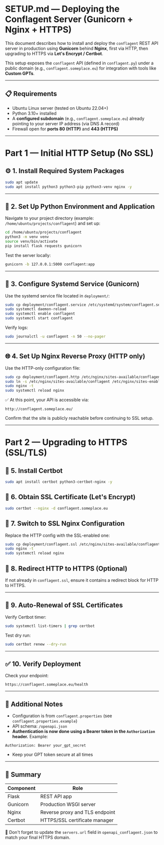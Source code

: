 # SETUP.md — Deploying the Conflagent Server (Gunicorn + Nginx + HTTPS)

This document describes how to install and deploy the `conflagent` REST API server in production using **Gunicorn** behind **Nginx**, first via HTTP, then upgrading to HTTPS via **Let's Encrypt / Certbot**.

This setup exposes the `conflagent` API (defined in `conflagent.py`) under a public domain (e.g., `conflagent.someplace.eu`) for integration with tools like **Custom GPTs**.

---

## 📋 Requirements

- Ubuntu Linux server (tested on Ubuntu 22.04+)
- Python 3.10+ installed
- A **configured subdomain** (e.g., `conflagent.someplace.eu`) already pointing to your server IP address (via DNS A record)
- Firewall open for **ports 80 (HTTP)** and **443 (HTTPS)**

---

# Part 1 — Initial HTTP Setup (No SSL)

## ⚙️ 1. Install Required System Packages

```bash
sudo apt update
sudo apt install python3 python3-pip python3-venv nginx -y
```

---

## 🐍 2. Set Up Python Environment and Application

Navigate to your project directory (example: `/home/ubuntu/projects/conflagent`) and set up:

```bash
cd /home/ubuntu/projects/conflagent
python3 -m venv venv
source venv/bin/activate
pip install flask requests gunicorn
```

Test the server locally:

```bash
gunicorn -b 127.0.0.1:5000 conflagent:app
```

---

## 🔧 3. Configure Systemd Service (Gunicorn)

Use the systemd service file located in `deployment/`:

```bash
sudo cp deployment/conflagent.service /etc/systemd/system/conflagent.service
sudo systemctl daemon-reload
sudo systemctl enable conflagent
sudo systemctl start conflagent
```

Verify logs:

```bash
sudo journalctl -u conflagent -n 50 --no-pager
```

---

## 🌐 4. Set Up Nginx Reverse Proxy (HTTP only)

Use the HTTP-only configuration file:

```bash
sudo cp deployment/conflagent.http /etc/nginx/sites-available/conflagent
sudo ln -s /etc/nginx/sites-available/conflagent /etc/nginx/sites-enabled/
sudo nginx -t
sudo systemctl reload nginx
```

✅ At this point, your API is accessible via:
```
http://conflagent.someplace.eu/
```

Confirm that the site is publicly reachable before continuing to SSL setup.

---

# Part 2 — Upgrading to HTTPS (SSL/TLS)

## 🔐 5. Install Certbot

```bash
sudo apt install certbot python3-certbot-nginx -y
```

## 🔑 6. Obtain SSL Certificate (Let's Encrypt)

```bash
sudo certbot --nginx -d conflagent.someplace.eu
```

## 🔁 7. Switch to SSL Nginx Configuration

Replace the HTTP config with the SSL-enabled one:

```bash
sudo cp deployment/conflagent.ssl /etc/nginx/sites-available/conflagent
sudo nginx -t
sudo systemctl reload nginx
```

## 🔁 8. Redirect HTTP to HTTPS (Optional)

If not already in `conflagent.ssl`, ensure it contains a redirect block for HTTP to HTTPS.

---

## 🔄 9. Auto-Renewal of SSL Certificates

Verify Certbot timer:
```bash
sudo systemctl list-timers | grep certbot
```

Test dry run:
```bash
sudo certbot renew --dry-run
```

---

## ✅ 10. Verify Deployment

Check your endpoint:
```
https://conflagent.someplace.eu/health
```

---

## 📂 Additional Notes

- Configuration is from `conflagent.properties` (see `conflagent.properties.example`)
- API schema: `/openapi.json`
- **Authentication is now done using a Bearer token in the `Authorization` header.** Example:

```
Authorization: Bearer your_gpt_secret
```

- Keep your GPT token secure at all times

---

## 📌 Summary

| Component | Role                            |
|----------|----------------------------------|
| Flask     | REST API app                    |
| Gunicorn  | Production WSGI server          |
| Nginx     | Reverse proxy and TLS endpoint  |
| Certbot   | HTTPS/SSL certificate manager   |

🔔 Don't forget to update the `servers.url` field in `openapi_conflagent.json` to match your final HTTPS domain.